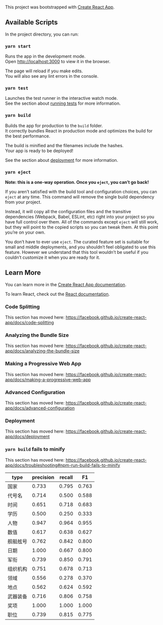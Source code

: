 This project was bootstrapped with [Create React App](https://github.com/facebook/create-react-app).

## Available Scripts

In the project directory, you can run:

### `yarn start`

Runs the app in the development mode.<br />
Open [http://localhost:3000](http://localhost:3000) to view it in the browser.

The page will reload if you make edits.<br />
You will also see any lint errors in the console.

### `yarn test`

Launches the test runner in the interactive watch mode.<br />
See the section about [running tests](https://facebook.github.io/create-react-app/docs/running-tests) for more information.

### `yarn build`

Builds the app for production to the `build` folder.<br />
It correctly bundles React in production mode and optimizes the build for the best performance.

The build is minified and the filenames include the hashes.<br />
Your app is ready to be deployed!

See the section about [deployment](https://facebook.github.io/create-react-app/docs/deployment) for more information.

### `yarn eject`

**Note: this is a one-way operation. Once you `eject`, you can’t go back!**

If you aren’t satisfied with the build tool and configuration choices, you can `eject` at any time. This command will remove the single build dependency from your project.

Instead, it will copy all the configuration files and the transitive dependencies (Webpack, Babel, ESLint, etc) right into your project so you have full control over them. All of the commands except `eject` will still work, but they will point to the copied scripts so you can tweak them. At this point you’re on your own.

You don’t have to ever use `eject`. The curated feature set is suitable for small and middle deployments, and you shouldn’t feel obligated to use this feature. However we understand that this tool wouldn’t be useful if you couldn’t customize it when you are ready for it.

## Learn More

You can learn more in the [Create React App documentation](https://facebook.github.io/create-react-app/docs/getting-started).

To learn React, check out the [React documentation](https://reactjs.org/).

### Code Splitting

This section has moved here: https://facebook.github.io/create-react-app/docs/code-splitting

### Analyzing the Bundle Size

This section has moved here: https://facebook.github.io/create-react-app/docs/analyzing-the-bundle-size

### Making a Progressive Web App

This section has moved here: https://facebook.github.io/create-react-app/docs/making-a-progressive-web-app

### Advanced Configuration

This section has moved here: https://facebook.github.io/create-react-app/docs/advanced-configuration

### Deployment

This section has moved here: https://facebook.github.io/create-react-app/docs/deployment

### `yarn build` fails to minify

This section has moved here: https://facebook.github.io/create-react-app/docs/troubleshooting#npm-run-build-fails-to-minify

| type | precision | recall |  F1 |
|----------|-----|----|----|
| 国家      |  0.733   |  0.795   |     0.763   |
| 代号名      |  0.714   |  0.500   |     0.588   |
| 时间      |  0.651   |  0.718   |     0.683   |
| 学历      |  0.500   |  0.250   |     0.333   |
| 人物      |  0.947   |  0.964   |     0.955   |
| 数值      |  0.617   |  0.638   |     0.627   |
| 舰艇舷号      |  0.762   |  0.842   |     0.800   |
| 日期      |  1.000   |  0.667   |     0.800   |
| 军衔      |  0.739   |  0.850   |     0.791   |
| 组织机构      |  0.751   |  0.678   |     0.713   |
| 领域      |  0.556   |  0.278   |     0.370   |
| 地点      |  0.562   |  0.624   |     0.592   |
| 武器装备      |  0.716   |  0.806   |     0.758   |
| 奖项      |  1.000   |  1.000   |     1.000   |
| 职位      |  0.739   |  0.815   |     0.775   |
